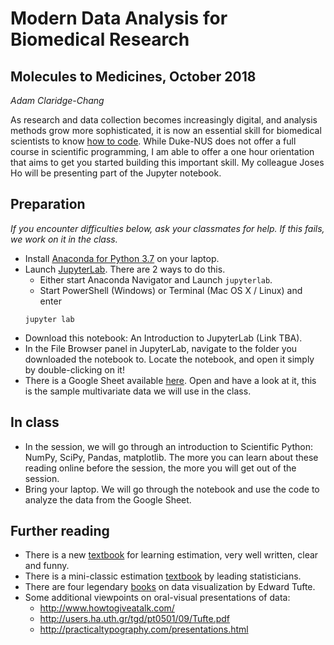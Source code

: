 # Modern Data Analysis for Biomedical Research
## Molecules to Medicines, October 2018

*Adam Claridge-Chang*

As research and data collection becomes increasingly digital, and analysis methods grow more sophisticated, it is now an essential skill for biomedical scientists to know [how to code](https://www.wired.com/2017/03/biologists-teaching-code-survive/ "WIRED: Want to make it as a biologist? Better learn to code."). While Duke-NUS does not offer a full course in scientific programming, I am able to offer a one hour orientation that aims to get you started building this important skill. My colleague Joses Ho will be presenting part of the Jupyter notebook.

## Preparation

*If you encounter difficulties below, ask your classmates for help. If this fails, we work on it in the class.*

- Install [Anaconda for Python 3.7](https://www.anaconda.com/download/ "You'll want to get Python 3.7") on your laptop.
- Launch [JupyterLab](https://jupyterlab.readthedocs.io/en/stable/getting_started/overview.html "JupyterLab Overview"). There are 2 ways to do this.
  - Either start Anaconda Navigator and Launch `jupyterlab`.
  - Start PowerShell (Windows) or Terminal (Mac OS X / Linux) and enter
  ```shell
  jupyter lab
  ```
- Download this notebook: An Introduction to JupyterLab (Link TBA).
- In the File Browser panel in JupyterLab, navigate to the folder you downloaded the notebook to. Locate the notebook, and open it simply by double-clicking on it!
- There is a Google Sheet available [here](https://docs.google.com/spreadsheets/d/1F0c5I_S9_NnLKPMQxJkEfzGfhzQeR26SgkiHSTFwKDE/edit?usp=sharing "Link to Google Sheet").
Open and have a look at it, this is the sample multivariate data we will use in the class.


## In class
- In the session, we will go through an introduction to Scientific Python: NumPy, SciPy, Pandas, matplotlib. The more you can learn about these reading online before the session, the more you will get out of the session.
- Bring your laptop. We will go through the notebook and use the code to analyze the data from the Google Sheet.

## Further reading
- There is a new [textbook](http://thenewstatistics.com/itns/ "The New Statistics") for learning estimation, very well written, clear and funny.
- There is a mini-classic estimation [textbook](http://as.wiley.com/WileyCDA/WileyTitle/productCd-0727913751.html "Statistics with Confidence") by leading statisticians.
- There are four legendary [books](https://www.edwardtufte.com/tufte/ "Tufte's website") on data visualization by Edward Tufte.
- Some additional viewpoints on oral-visual presentations of data:
  - http://www.howtogiveatalk.com/
  - http://users.ha.uth.gr/tgd/pt0501/09/Tufte.pdf
  - http://practicaltypography.com/presentations.html
